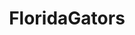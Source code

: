 ---
title: FloridaGators
crosslinks:
- CFB
- place
- CFBStreams
- ockytop
- livven
- fsu
- florida
- nfl
- FloridaGatorsFF
- wildcats
- fsusports
- TrollXChromosomes
- ModSupport
- Patriots
- noisygifs
- motorcycles
- PlaceCurators
- OldSchoolCool
- TheWhiteVoid
- '772'
---